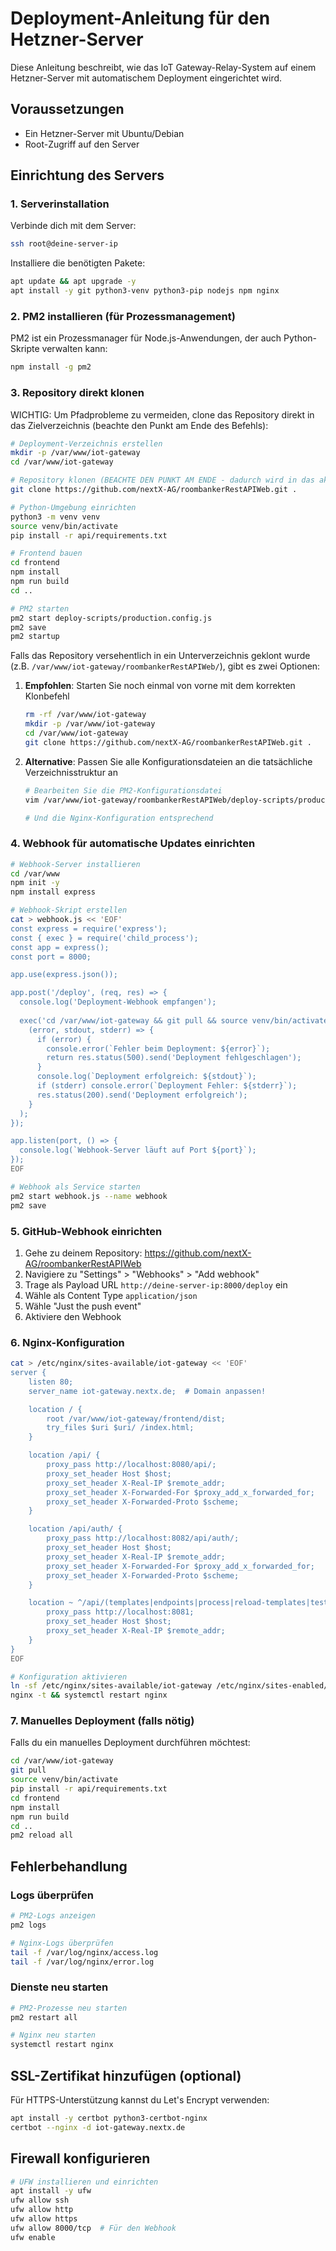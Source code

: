 # Deployment-Anleitung für den Hetzner-Server

Diese Anleitung beschreibt, wie das IoT Gateway-Relay-System auf einem Hetzner-Server mit automatischem Deployment eingerichtet wird.

## Voraussetzungen

- Ein Hetzner-Server mit Ubuntu/Debian
- Root-Zugriff auf den Server

## Einrichtung des Servers

### 1. Serverinstallation

Verbinde dich mit dem Server:

```bash
ssh root@deine-server-ip
```

Installiere die benötigten Pakete:

```bash
apt update && apt upgrade -y
apt install -y git python3-venv python3-pip nodejs npm nginx
```

### 2. PM2 installieren (für Prozessmanagement)

PM2 ist ein Prozessmanager für Node.js-Anwendungen, der auch Python-Skripte verwalten kann:

```bash
npm install -g pm2
```

### 3. Repository direkt klonen

WICHTIG: Um Pfadprobleme zu vermeiden, clone das Repository direkt in das Zielverzeichnis (beachte den Punkt am Ende des Befehls):

```bash
# Deployment-Verzeichnis erstellen
mkdir -p /var/www/iot-gateway
cd /var/www/iot-gateway

# Repository klonen (BEACHTE DEN PUNKT AM ENDE - dadurch wird in das aktuelle Verzeichnis geklont)
git clone https://github.com/nextX-AG/roombankerRestAPIWeb.git .

# Python-Umgebung einrichten
python3 -m venv venv
source venv/bin/activate
pip install -r api/requirements.txt

# Frontend bauen
cd frontend
npm install
npm run build
cd ..

# PM2 starten
pm2 start deploy-scripts/production.config.js
pm2 save
pm2 startup
```

Falls das Repository versehentlich in ein Unterverzeichnis geklont wurde (z.B. `/var/www/iot-gateway/roombankerRestAPIWeb/`), gibt es zwei Optionen:

1. **Empfohlen**: Starten Sie noch einmal von vorne mit dem korrekten Klonbefehl
   ```bash
   rm -rf /var/www/iot-gateway
   mkdir -p /var/www/iot-gateway
   cd /var/www/iot-gateway
   git clone https://github.com/nextX-AG/roombankerRestAPIWeb.git .
   ```

2. **Alternative**: Passen Sie alle Konfigurationsdateien an die tatsächliche Verzeichnisstruktur an
   ```bash
   # Bearbeiten Sie die PM2-Konfigurationsdatei
   vim /var/www/iot-gateway/roombankerRestAPIWeb/deploy-scripts/production.config.js
   
   # Und die Nginx-Konfiguration entsprechend
   ```

### 4. Webhook für automatische Updates einrichten

```bash
# Webhook-Server installieren
cd /var/www
npm init -y
npm install express

# Webhook-Skript erstellen
cat > webhook.js << 'EOF'
const express = require('express');
const { exec } = require('child_process');
const app = express();
const port = 8000;

app.use(express.json());

app.post('/deploy', (req, res) => {
  console.log('Deployment-Webhook empfangen');
  
  exec('cd /var/www/iot-gateway && git pull && source venv/bin/activate && pip install -r api/requirements.txt && cd frontend && npm install && npm run build && cd .. && pm2 reload all', 
    (error, stdout, stderr) => {
      if (error) {
        console.error(`Fehler beim Deployment: ${error}`);
        return res.status(500).send('Deployment fehlgeschlagen');
      }
      console.log(`Deployment erfolgreich: ${stdout}`);
      if (stderr) console.error(`Deployment Fehler: ${stderr}`);
      res.status(200).send('Deployment erfolgreich');
    }
  );
});

app.listen(port, () => {
  console.log(`Webhook-Server läuft auf Port ${port}`);
});
EOF

# Webhook als Service starten
pm2 start webhook.js --name webhook
pm2 save
```

### 5. GitHub-Webhook einrichten

1. Gehe zu deinem Repository: https://github.com/nextX-AG/roombankerRestAPIWeb
2. Navigiere zu "Settings" > "Webhooks" > "Add webhook"
3. Trage als Payload URL `http://deine-server-ip:8000/deploy` ein
4. Wähle als Content Type `application/json`
5. Wähle "Just the push event"
6. Aktiviere den Webhook

### 6. Nginx-Konfiguration

```bash
cat > /etc/nginx/sites-available/iot-gateway << 'EOF'
server {
    listen 80;
    server_name iot-gateway.nextx.de;  # Domain anpassen!

    location / {
        root /var/www/iot-gateway/frontend/dist;
        try_files $uri $uri/ /index.html;
    }

    location /api/ {
        proxy_pass http://localhost:8080/api/;
        proxy_set_header Host $host;
        proxy_set_header X-Real-IP $remote_addr;
        proxy_set_header X-Forwarded-For $proxy_add_x_forwarded_for;
        proxy_set_header X-Forwarded-Proto $scheme;
    }

    location /api/auth/ {
        proxy_pass http://localhost:8082/api/auth/;
        proxy_set_header Host $host;
        proxy_set_header X-Real-IP $remote_addr;
        proxy_set_header X-Forwarded-For $proxy_add_x_forwarded_for;
        proxy_set_header X-Forwarded-Proto $scheme;
    }

    location ~ ^/api/(templates|endpoints|process|reload-templates|test-transform) {
        proxy_pass http://localhost:8081;
        proxy_set_header Host $host;
        proxy_set_header X-Real-IP $remote_addr;
    }
}
EOF

# Konfiguration aktivieren
ln -sf /etc/nginx/sites-available/iot-gateway /etc/nginx/sites-enabled/
nginx -t && systemctl restart nginx
```

### 7. Manuelles Deployment (falls nötig)

Falls du ein manuelles Deployment durchführen möchtest:

```bash
cd /var/www/iot-gateway
git pull
source venv/bin/activate
pip install -r api/requirements.txt
cd frontend
npm install
npm run build
cd ..
pm2 reload all
```

## Fehlerbehandlung

### Logs überprüfen

```bash
# PM2-Logs anzeigen
pm2 logs

# Nginx-Logs überprüfen
tail -f /var/log/nginx/access.log
tail -f /var/log/nginx/error.log
```

### Dienste neu starten

```bash
# PM2-Prozesse neu starten
pm2 restart all

# Nginx neu starten
systemctl restart nginx
```

## SSL-Zertifikat hinzufügen (optional)

Für HTTPS-Unterstützung kannst du Let's Encrypt verwenden:

```bash
apt install -y certbot python3-certbot-nginx
certbot --nginx -d iot-gateway.nextx.de
```

## Firewall konfigurieren

```bash
# UFW installieren und einrichten
apt install -y ufw
ufw allow ssh
ufw allow http
ufw allow https
ufw allow 8000/tcp  # Für den Webhook
ufw enable
``` 